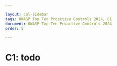 ```yaml
---

layout: col-sidebar
tags: OWASP Top Ten Proactive Controls 2024, C1
document: OWASP Top Ten Proactive Controls 2024
order: 5

---
```


# C1: todo